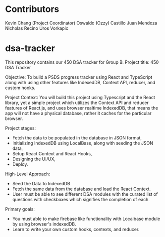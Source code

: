 # Contributors
Kevin Chang (Project Coordinator)
Oswaldo (Ozzy) Castillo
Juan Mendoza
Nicholas Recino
Uros Vorkapic

# dsa-tracker
This repository contains our 450 DSA tracker for Group B.
Project title: 450 DSA Tracker

Objective:
To build a PSDS progress tracker using React and TypeScript along with using other features like IndexedDB, Context API, reducer, and custom hooks.

Project Context:
You will build this project using Typescript and the React library, yet a simple project which utilizes the Context API and reducer features of React.js, and uses browser realtime IndexedDB, that means the app will not have a physical database, rather it caches for the particular browser.

Project stages:
- Fetch the data to be populated in the database in JSON format,
- Initializing IndexedDB using LocalBase, along with seeding the JSON data,
- Setup React Context and React Hooks,
- Designing the UI/UX,
- Deploy.

High-Level Approach:
 - Seed the Data to IndexedDB
 - Fetch the same data from the database and load the React Context.
 - User must be able to see different DSA modules with the curated list of questions with checkboxes which signifies the completion of each.

Primary goals:
- You must able to make firebase like functionality with Localbase module by using browser's indexedDB.
- Learn to write your own custom hooks, contexts, and reducer.
